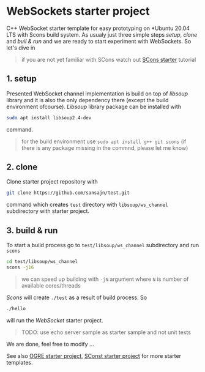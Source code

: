 # WebSockets starter project

C++ WebSocket starter template for easy prototyping on *Ubuntu 20.04 LTS with Scons build system. As usualy just three simple steps *setup*, *clone* and *buil & run* and we are ready to start experiment with WebSockets. So let's dive in

> if you are not yet familiar with SCons watch out [SCons starter][scons-starter] tutorial

## 1. setup

Presented WebSocket channel implementation is build on top of *libsoup* library and it is also the only dependency there (except the build environment ofcourse). *Libsoup* library package can be installed with

```bash
sudo apt install libsoup2.4-dev
```

command.

> for the build environment use `sudo apt install g++ git scons` (if there is any package missing in the commnd, please let me know)


## 2. clone

Clone starter project repository with

```bash
git clone https://github.com/sansajn/test.git
```

command which creates `test` directory with `libsoup/ws_channel` subdirectory with starter project.


## 3. build & run

To start a build process go to `test/libsoup/ws_channel` subdirectory and run `scons`

```bash
cd test/libsoup/ws_channel
scons -j16
```

> we can speed up building with `-jN` argument where `N` is number of available cores/threads

*Scons* will create `./test` as a result of build process. So

```bash
./hello
```

will run the *WebSocket* starter project.


> TODO: use echo server sample as starter sample and not unit tests

We are done, feel free to modify ...

See also [OGRE starter project][OGRE-starter], [SConst starter project][scons-starter] for more starter templates. 

[OGRE-starter]: https://github.com/sansajn/ogre-linux-starter
[scons-starter]: https://github.com/sansajn/scons-starter
